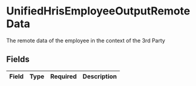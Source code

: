 # UnifiedHrisEmployeeOutputRemoteData

The remote data of the employee in the context of the 3rd Party


## Fields

| Field       | Type        | Required    | Description |
| ----------- | ----------- | ----------- | ----------- |
